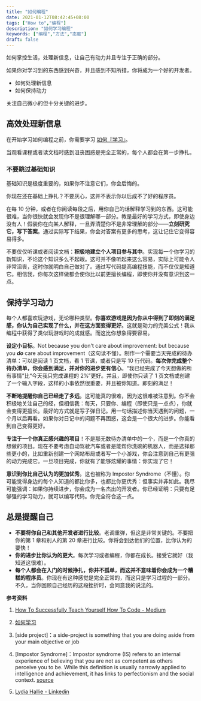 ```yaml
---
title: "如何编程"
date: 2021-01-12T08:42:45+08:00
tags: ["How to","编程"]
description: "如何学习编程"
keywords: ["编程","方法","态度"]
draft: false
---
```


如何掌控生活，处理新信息，让自己有动力并且专注于正确的部分。

如果你对学习到的东西感到兴奋，并且感到不知所措，你将成为一个好的开发者。

- 如何处理新信息
- 如何保持动力

关注自己微小的但十分关键的进步。

## 高效处理新信息

在开始学习如何编程之前，你需要学习 [如何『学习』](https://blog.yidajiabei.xyz/posts/how-to-study/)。

当观看课程或者读文档时感到沮丧困惑是完全正常的，每个人都会在第一步挣扎。

### 不要跳过基础知识

基础知识是极度重要的，如果你不注意它们，你会后悔的。

你现在还在基础上挣扎？不要灰心，这并不表示你以后成不了好的程序员。

在每 10 分钟，或者在你阅读每段之后，用你自己的话解释学习到的东西。这可能很难，当你很快就会发现你不是很理解哪一部分。教是最好的学习方式，即使身边没有人！假装你在向某人解释，一旦弄清楚你不是非常理解的部分——**立刻研究它，写下答案**。通过实际写下结果，你会对答案有更多的思考，这让记住它变得容易得多。

不要仅仅听课或者阅读文档：**积极地建立个人项目参与其中**。实现每一个你学习的新知识，不论这个知识多么不起眼。这可并不像听起来这么容易，实际上可能令人非常沮丧，这时你就明白自己做对了。通过写代码提高编程技能，而不仅仅是知道它。相信我，你每次这样做都会使你比以前更擅长编程，即使你并没有意识到这一点。

## 保持学习动力

每个人都喜欢玩游戏，无论哪种类型。**你喜欢游戏是因为你从中得到了即刻的满足感，你认为自己实现了什么，并在这方面变得更好**。这就是动力的完美公式！我从编程中获得了类似玩游戏时的成就感。而这比你想象得要容易。

**设定小目标**。Not because you don't care about improvement: but because you ***do*** care about improvement（这句读不懂）。制作一个需要当天完成的待办清单：可以是阅读 1 页文档，看 1 节课，或者只是写 10 行代码。**每次你完成整个待办清单，你会感到满足，并对你的进步更有信心**。“我已经完成了今天想做的所有事情”比“今天我只完成课程的 2%”更好。并且，即使你只读了 1 页文档或创建了一个输入字段，这样的小事依然很重要，并且被你知道。即刻的满足！

**不断地提醒你自己已经走了多远**。这可能真的很难，因为这很难被注意到。你不会积极地关注自己的经，但相信我：每天，只要你、编程（即使只是一点点），你就会变得更擅长。最好的方式就是写子弹日记。用一句话描述你当天遇到的问题，一个月以后再看。如果你对日记中的问题不再困惑，这会是一个很大的进步。你能看到自己变得更好。

**专注于一个你真正感兴趣的项目**！不是那无数待办清单中的一个，而是一个你真的想做的项目。现在不要考虑自动驾驶汽车或者是能帮你洗碗的机器人，而是选择那些更小的，比如重新创建一个网站布局或者写一个小游戏，你会注意到自己有更强的动力完成它。一旦项目完成，你就有了能够炫耀的事情：你实现了它！

**意识到你比自己认为的更加优秀**。这也被称为 Impostor Syndrome（不懂）。你可能觉得身边的每个人知道的都比你多，也都比你更优秀：但事实并非如此。我尽可能强调：如果你持续进步，你会成为一名杰出的开发者。你已经证明：只要有足够强的学习动力，就可以编写代码。你完全符合这一点。

## 总是提醒自己

- **不要将你自己和其他开发者进行比较**。老调重弹，但这是非常关键的。不要把你的第 1 章和别人的第 20 章进行比较。你将会到达他们的位置，比你认为的要快！
- **你的进步比你认为的更大**。每次学习或者编程，你都在成长。接受它就好（我知道这很难）。
- **每个人都会在入门的时候挣扎，你并不孤单，而这并不意味着你会成为一个糟糕的程序员**。你现在有这种感觉是完全正常的，而这只是学习过程的一部分。不久，当你回顾自己经历的这段挫折时，会同意我的说法的。

**参考资料**

1. [How To Successfully Teach Yourself How To Code - Medium](https://medium.com/free-code-camp/successfully-teaching-yourself-how-to-code-f6aac23db44a)

2. [如何学习](https://blog.yidajiabei.xyz/posts/how-to-study/)

3. [side project]：a side-project is something that you are doing aside from your main objective or job

4. [Impostor Syndrome]：Impostor syndrome (IS) refers to an internal experience of believing that you are not as competent as others perceive you to be. While this definition is usually narrowly applied to intelligence and achievement, it has links to perfectionism and the social context. [source](https://www.verywellmind.com/imposter-syndrome-and-social-anxiety-disorder-4156469)

5. [Lydia Hallie - Linkedin](https://www.linkedin.com/in/lydia-hallie/)

